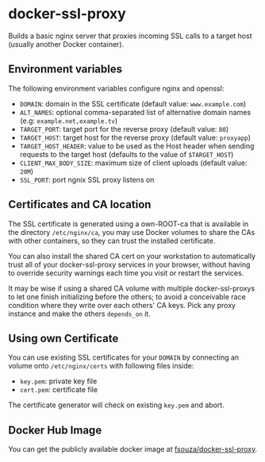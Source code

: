 # docker-ssl-proxy

Builds a basic nginx server that proxies incoming SSL calls to a target host
(usually another Docker container).

## Environment variables

The following environment variables configure nginx and openssl:

- ``DOMAIN``: domain in the SSL certificate (default value: ``www.example.com``)
- ``ALT_NAMES``: optional comma-separated list of alternative domain names (e.g: ``example.net,example.tv``)
- ``TARGET_PORT``: target port for the reverse proxy (default value: ``80``)
- ``TARGET_HOST``: target host for the reverse proxy (default value: ``proxyapp``)
- ``TARGET_HOST_HEADER``: value to be used as the Host header when sending
  requests to the target host (defaults to the value of ``$TARGET_HOST``)
- ``CLIENT_MAX_BODY_SIZE``: maximum size of client uploads (default value: ``20M``)
- ``SSL_PORT``: port ngnix SSL proxy listens on

## Certificates and CA location

The SSL certificate is generated using a own-ROOT-ca that is available in the
directory ``/etc/nginx/ca``, you may use Docker volumes to share the CAs with
other containers, so they can trust the installed certificate.

You can also install the shared CA cert on your workstation to automatically
trust all of your docker-ssl-proxy services in your browser, without having
to override security warnings each time you visit or restart the services.

It may be wise if using a shared CA volume with multiple docker-ssl-proxys
to let one finish initializing before the others; to avoid a conceivable race
condition where they write over each others' CA keys. Pick any proxy instance
and make the others ``depends_on`` it.

## Using own Certificate

You can use existing SSL certificates for your ``DOMAIN``
by connecting an volume onto ``/etc/nginx/certs`` with following files inside:

- ``key.pem``: private key file
- ``cert.pem``: certificate file

The certificate generator will check on existing ``key.pem`` and abort.

## Docker Hub Image

You can get the publicly available docker image at
[fsouza/docker-ssl-proxy](https://registry.hub.docker.com/r/fsouza/docker-ssl-proxy/).
